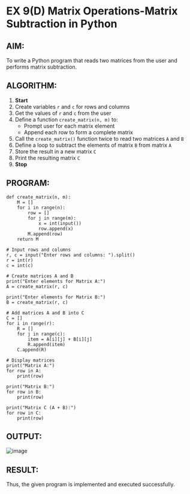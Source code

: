 # EX 9(D) Matrix Operations-Matrix Subtraction in Python

##  AIM:
To write a Python program that reads two matrices from the user and performs matrix subtraction.


## ALGORITHM:

1. **Start**
2. Create variables `r` and `c` for rows and columns
3. Get the values of `r` and `c` from the user
4. Define a function `create_matrix(n, m)` to:
   - Prompt user for each matrix element
   - Append each row to form a complete matrix
5. Call the `create_matrix()` function twice to read two matrices `A` and `B`
6. Define a loop to subtract the elements of matrix `B` from matrix `A`
7. Store the result in a new matrix `C`
8. Print the resulting matrix `C`
9. **Stop**


## PROGRAM:
```
def create_matrix(n, m): 
    M = [] 
    for i in range(n): 
        row = [] 
        for j in range(m): 
            x = int(input()) 
            row.append(x) 
        M.append(row) 
    return M 

# Input rows and columns
r, c = input("Enter rows and columns: ").split() 
r = int(r)
c = int(c)

# Create matrices A and B
print("Enter elements for Matrix A:")
A = create_matrix(r, c)

print("Enter elements for Matrix B:")
B = create_matrix(r, c)

# Add matrices A and B into C
C = [] 
for i in range(r): 
    R = [] 
    for j in range(c): 
        item = A[i][j] + B[i][j] 
        R.append(item) 
    C.append(R) 

# Display matrices
print("Matrix A:")
for row in A:
    print(row)

print("Matrix B:")
for row in B:
    print(row)

print("Matrix C (A + B):")
for row in C:
    print(row)

```

## OUTPUT:
![image](https://github.com/user-attachments/assets/c7097dbb-ba03-44bd-9a02-46d3452b27ce)

## RESULT:
 Thus, the given program is implemented and executed successfully. 
